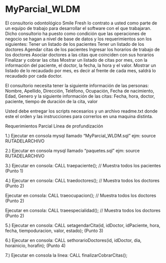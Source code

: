 # MyParcial_WLDM
El consultorio odontológico Smile Fresh lo contrato a usted como parte de un equipo de trabajo para desarrollar el software 
con el que trabajaran. Dicho consultorio ha puesto como condición que las operaciones de negocio se hagan a nivel de base de 
datos y los requerimientos son los siguientes: Tener un listado de los pacientes Tener un listado de los doctores Agendar 
citas de los pacientes Ingresar los horarios de trabajo de los doctores Asociar doctores a las citas que coinciden con sus 
horarios Finalizar y cobrar las citas Mostrar un listado de citas por mes, con la información del paciente, el doctor, 
la fecha, la hora y el valor. Mostrar un listado de lo recaudado por mes, es decir al frente de cada mes, saldrá lo recaudado 
por cada doctor. 

El consultorio necesita tener la siguiente información de las personas: 
Nombre, Apellido, Dirección, Teléfono, Ocupación, Fecha de nacimiento, Edad, Genero
y la siguiente información de las citas: Fecha, hora, doctor, paciente, tiempo de duración de la cita, valor

Usted debe entregar los scripts necesarios y un archivo readme.txt donde este el orden y las instrucciones 
para correrlos en una maquina distinta.

Requerimientos Parcial Línea de profundización

1.) Ejecutar en consola mysql llamado “MyParcial_WLDM.sql” ejm: source RUTADELARCHIVO

2.) Ejecutar en consola mysql llamado “paquetes.sql” ejm: source RUTADELARCHIVO

3.) Ejecutar en consola: CALL traepaciente();   // Muestra todos los pacientes (Punto 1)

4.) Ejecutar en consola: CALL traedoctores();   // Muestra todos los doctores (Punto 2)

Ejecutar en consola: CALL traeocupacion();   // Muestra todos los doctores (Punto 2)

Ejecutar en consola: CALL traeespecialidad();   // Muestra todos los doctores (Punto 2)

5.) Ejecutar en consola: CALL setagendarCita(id, idDoctor, idPaciente, hora, fecha, tiempoduracion, valor, estado); (Punto 3) 

6.) Ejecutar en consola: CALL sethorarioDoctores(id, idDoctor, dia, horainicio, horafin); (Punto 4)

7.) Ejecutar en consola la linea: CALL finalizarCobrarCitas();
